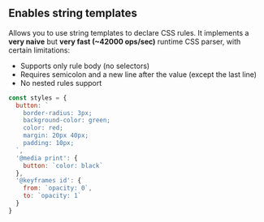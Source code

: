 ## Enables string templates

Allows you to use string templates to declare CSS rules. It implements a **very naive** but **very fast (~42000 ops/sec)** runtime CSS parser, with certain limitations:

- Supports only rule body (no selectors)
- Requires semicolon and a new line after the value (except the last line)
- No nested rules support

```js
const styles = {
  button: `
    border-radius: 3px;
    background-color: green;
    color: red;
    margin: 20px 40px;
    padding: 10px;
  `,
  '@media print': {
    button: `color: black`
  },
  '@keyframes id': {
    from: `opacity: 0`,
    to: `opacity: 1`
  }
}
```
